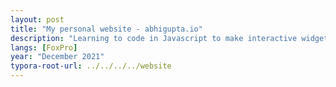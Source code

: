 ```yaml
---
layout: post
title: "My personal website - abhigupta.io"
description: "Learning to code in Javascript to make interactive widgets for teaching."
langs: [FoxPro]
year: "December 2021"
typora-root-url: ../../../../website
---
```


